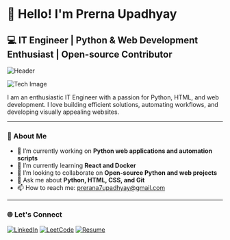 # 👋 Hello! I'm Prerna Upadhyay  
## 💻 IT Engineer | Python & Web Development Enthusiast | Open-source Contributor

![Header](https://via.placeholder.com/1000x200.png?text=Welcome+to+My+GitHub+Profile)

![Tech Image](https://pin.it/1ByA1qC02)

I am an enthusiastic IT Engineer with a passion for Python, HTML, and web development. I love building efficient solutions, automating workflows, and developing visually appealing websites.

---

### 🚀 About Me

- 🔭 I’m currently working on **Python web applications and automation scripts**
- 🌱 I’m currently learning **React and Docker**
- 🤝 I’m looking to collaborate on **Open-source Python and web projects**
- 💬 Ask me about **Python, HTML, CSS, and Git**
- 📫 How to reach me: [prerana7upadhyay@gmail.com](mailto:prerana7upadhyay@gmail.com)

---

### 🌐 Let's Connect

[![LinkedIn](https://img.shields.io/badge/LinkedIn-%230077B5.svg?style=for-the-badge&logo=linkedin&logoColor=white)](https://www.linkedin.com/in/prerna-upadhyay-a0634a284?utm_source=share&utm_campaign=share_via&utm_content=profile&utm_medium=android_app)
[![LeetCode](https://img.shields.io/badge/LeetCode-%23FFA116.svg?style=for-the-badge&logo=leetcode&logoColor=black)](https://leetcode.com/u/Prerna_2525/)
[![Resume](https://img.shields.io/badge/Resume-%23000000.svg?style=for-the-badge&logo=firefox&logoColor=white)](https://drive.google.com/file/d/1i4tGROEYCNQiYQv70GlbfrTMnXmkgHG4/view?usp=drivesdk)




